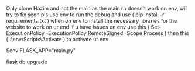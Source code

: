 Only clone Hazim and not the main as the main rn doesn't work on env, will try to fix soon 
pls use env to run the debug and use (  pip install -r requirements.txt  ) when on env to install the necessary libraries for the website to work on ur end 
If u have issues on env use this (  Set-ExecutionPolicy -ExecutionPolicy RemoteSigned -Scope Process  ) then  this (   .\env\Scripts\Activate  ) to activate ur env 


$env:FLASK_APP="main.py"

flask db upgrade